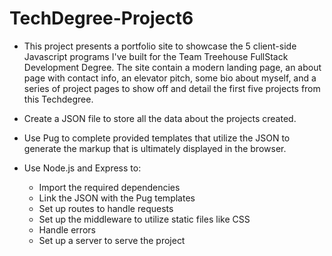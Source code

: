 # TechDegree-Project6

* This project presents a portfolio site to showcase the 5 client-side Javascript programs I've built for the Team Treehouse FullStack Development Degree. The site contain a modern landing page, an about page with contact info, an elevator pitch, some bio about myself, and a series of project pages to show off and detail the first five projects from this Techdegree.

* Create a JSON file to store all the data about the projects created.

* Use Pug to complete provided templates that utilize the JSON to generate the markup that is ultimately displayed in the browser.

* Use Node.js and Express to:
    * Import the required dependencies
    * Link the JSON with the Pug templates
    * Set up routes to handle requests
    * Set up the middleware to utilize static files like CSS
    * Handle errors
    * Set up a server to serve the project
